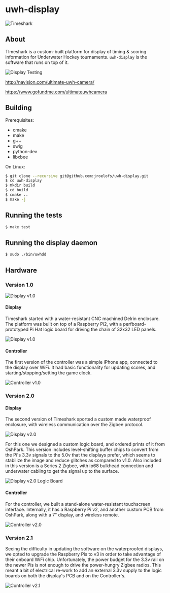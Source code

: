 # uwh-display

![Timeshark](/docs/img/timeshark-logo0-cropped.jpg)

## About

TImeshark is a custom-built platform for display of timing & scoring
information for Underwater Hockey tournaments. `uwh-display` is the software
that runs on top of it.

![Display Testing](/docs/img/display-testing.png)

http://navisjon.com/ultimate-uwh-camera/

https://www.gofundme.com/ultimateuwhcamera

## Building

Prerequisites:

* cmake
* make
* g++
* swig
* python-dev
* libxbee

On Linux:

```bash
$ git clone --recursive git@github.com:jroelofs/uwh-display.git
$ cd uwh-display
$ mkdir build
$ cd build
$ cmake ..
$ make -j
```

## Running the tests

```bash
$ make test
```

## Running the display daemon

```bash
$ sudo ./bin/uwhdd
```

## Hardware

### Version 1.0

![Display v1.0](/docs/img/display-controller-v1.jpg)

#### Display

Timeshark started with a water-resistant CNC machined Delrin enclosure. The
platform was built on top of a Raspberry Pi2, with a perfboard-prototyped Pi
Hat logic board for driving the chain of 32x32 LED panels.

![Display v1.0](/docs/img/display-logicboard-v1.jpg)

#### Controller

The first version of the controller was a simple iPhone app, connected to the
display over WiFi. It had basic functionality for updating scores, and
starting/stopping/setting the game clock.

![Controller v1.0](/docs/img/display-controller-v1.gif)

### Version 2.0

#### Display

The second version of Timeshark sported a custom made waterproof enclosure,
with wireless communication over the Zigbee protocol.

![Display v2.0](/docs/img/display-enclosure-v2.jpg)

For this one we designed a custom logic board, and ordered prints of it from
OshPark. This version includes level-shifting buffer chips to convert from the
Pi's 3.3v signals to the 5.0v that the displays prefer, which seems to
stabilize the image and reduce glitches as compared to v1.0. Also included in
this version is a Series 2 Zigbee, with ip68 bulkhead connection and underwater
cabling to get the signal up to the surface.

![Display v2.0 Logic Board](/docs/img/display-logicboard-v2.jpg)

#### Controller

For the controller, we built a stand-alone water-resistant touchscreen
interface. Internally, it has a Raspberry Pi v2, and another custom PCB from
OshPark, along with a 7\" display, and wireless remote.

![Controller v2.0](/docs/img/display-controller-v2.png)

### Version 2.1

Seeing the difficulty in updating the software on the waterproofed displays, we
opted to upgrade the Raspberry Pis to v3 in order to take advantage of their
onboard WiFi chip. Unfortunately, the power budget for the 3.3v rail on the
newer Pis is not enough to drive the power-hungry Zigbee radios. This meant a
bit of electrical re-work to add an external 3.3v supply to the logic boards on
both the display's PCB and on the Controller's.

![Controller v2.1](/docs/img/power-hacking.jpg)
